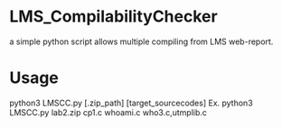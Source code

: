 # LMS_CompilabilityChecker
a simple python script allows multiple compiling from LMS web-report.


# Usage
python3 LMSCC.py [.zip_path] [target_sourcecodes]
Ex. python3 LMSCC.py lab2.zip cp1.c whoami.c who3.c,utmplib.c
